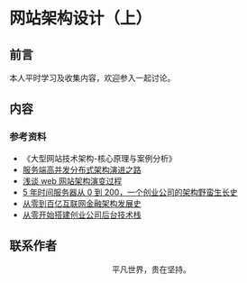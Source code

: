 # 网站架构设计（上）

## 前言

本人平时学习及收集内容，欢迎参入一起讨论。

## 内容

### 参考资料

- 《大型网站技术架构-核心原理与案例分析》
- [服务端高并发分布式架构演进之路](https://segmentfault.com/a/1190000018626163)
- [浅谈 web 网站架构演变过程](https://www.cnblogs.com/xiaoMzjm/p/5223799.html)
- [5 年时间服务器从 0 到 200，一个创业公司的架构野蛮生长史](https://zhuanlan.zhihu.com/p/33401898)
- [从零到百亿互联网金融架构发展史](https://www.cnblogs.com/ityouknow/p/6276686.html)
- [从零开始搭建创业公司后台技术栈](https://mp.weixin.qq.com/s/HlEDjrVKbH_KZo_SXjfzIQ)

## 联系作者

<div align="center">
    <p>
        平凡世界，贵在坚持。
    </p>
    <img :src="$withBase('/about/contact.png')" />
</div>
